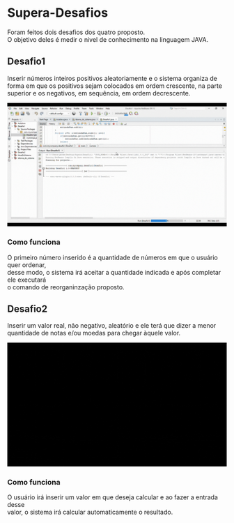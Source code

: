 # Supera-Desafios
Foram feitos dois desafios dos quatro proposto. 
<br> O objetivo deles é medir o nivel de conhecimento na linguagem JAVA.<br>
## Desafio1
Inserir números inteiros positivos aleatoriamente e o sistema organiza de <br>
forma em que os positivos sejam colocados em ordem crescente, na parte<br>
superior e os negativos, em sequência, em ordem decrescente. 

<p aling="center"><img src="README/Desafio1.gif" width=600px></p>

### Como funciona
O primeiro número inserido é a quantidade de números em que o usuário quer ordenar,<br>
desse modo, o sistema irá aceitar a quantidade indicada e após completar ele executará<br>
o comando de reorganinzação proposto.


## Desafio2
Inserir um valor real, não negativo, aleatório e ele terá que dizer a menor<br>
quantidade de notas e/ou moedas para chegar àquele valor.

<p aling="center"><img src="README/Desafio2.gif" width=600px></p>

### Como funciona
O usuário irá inserir um valor em que deseja calcular e ao fazer a entrada desse <br>
valor, o sistema irá calcular automaticamente o resultado.
